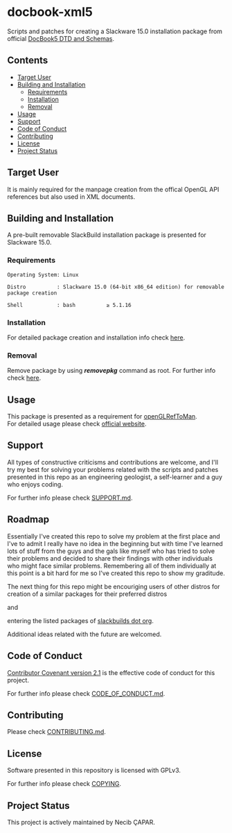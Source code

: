 # docbook-xml5

Scripts and patches for creating a Slackware 15.0 installation package from
official [DocBook5 DTD and Schemas](https://docbook.org/xml/5.0/docbook-5.0.zip).

## Contents

* [Target User](#target-user)
* [Building and Installation](#building-and-installation)
  - [Requirements](#requirements)
  - [Installation](#installation)
  - [Removal](#removal)
* [Usage](#usage)
* [Support](#support)
* [Code of Conduct](#code-of-conduct)
* [Contributing](#contributing)
* [License](#license)
* [Project Status](#project-status)

## Target User

It is mainly required for the manpage creation from the offical OpenGL API
references but also used in XML documents.

## Building and Installation

A pre-built removable SlackBuild installation package is presented for Slackware 15.0.

### Requirements

    Operating System: Linux

    Distro          : Slackware 15.0 (64-bit x86_64 edition) for removable package creation

    Shell           : bash          ≥ 5.1.16

### Installation

For detailed package creation and installation info check [here][slackbuildsHowTo].

### Removal

Remove package by using **_removepkg_** command as root. For further info check [here][slackwarePkgRmv].

## Usage

This package is presented as a requirement for [openGLRefToMan](https://github.com/N-Tek/openGLRefToMan).  
For detailed usage please check [official website](https://www.docbook.org).

## Support

All types of constructive criticisms and contributions are welcome, and I'll
try my best for solving your problems related with the scripts and patches
presented in this repo as an engineering geologist, a self-learner and a guy
who enjoys coding.

For further info please check [SUPPORT.md](./SUPPORT.md).

## Roadmap

Essentially I've created this repo to solve my problem at the first place and
I've to admit I really have no idea in the beginning but with time I've learned
lots of stuff from the guys and the gals like myself who has tried to solve their
problems and decided to share their findings with other individuals who might
face similar problems. Remembering all of them individually at this point is
a bit hard for me so I've created this repo to show my graditude.

The next thing for this repo might be encouriging users of other distros for creation
of a similar packages for their preferred distros

and

entering the listed packages of [slackbuilds dot org](https://slackbuilds.org).

Additional ideas related with the future are welcomed.

## Code of Conduct

[Contributor Covenant version 2.1][CoC] is the effective code of conduct for this
project.

For further info please check [CODE_OF_CONDUCT.md](./CODE_OF_CONDUCT.md).

## Contributing

Please check [CONTRIBUTING.md](./CONTRIBUTING.md).

## License

Software presented in this repository is licensed with GPLv3.

For further info please check [COPYING](./COPYING).

## Project Status

This project is actively maintained by Necib ÇAPAR.

[slackbuildsHowTo]: https://slackbuilds.org/howto/
[slackwarePkgRmv]: https://www.slackbook.org/beta/#pkg_install-remove-upgrade
[CoC]: https://www.contributor-covenant.org/version/2/1/code_of_conduct.html
